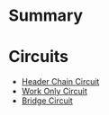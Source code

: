 # Summary

# Circuits
- [Header Chain Circuit](header-chain-circuit.md)
- [Work Only Circuit](work-only-circuit.md)
- [Bridge Circuit](bridge-circuit.md)